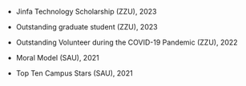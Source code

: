 - Jinfa Technology Scholarship (ZZU), 2023

- Outstanding graduate student (ZZU), 2023
  
- Outstanding Volunteer during the COVID-19 Pandemic (ZZU), 2022

- Moral Model (SAU), 2021

- Top Ten Campus Stars (SAU), 2021